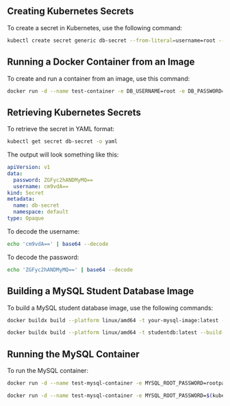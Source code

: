 ## Creating Kubernetes Secrets

To create a secret in Kubernetes, use the following command:
```sh
kubectl create secret generic db-secret --from-literal=username=root --from-literal=password=darsh@4321
```

## Running a Docker Container from an Image

To create and run a container from an image, use this command:
```sh
docker run -d --name test-container -e DB_USERNAME=root -e DB_PASSWORD=darsh@4321 your-image-name:your-tag
```

## Retrieving Kubernetes Secrets

To retrieve the secret in YAML format:
```sh
kubectl get secret db-secret -o yaml
```

The output will look something like this:
```yaml
apiVersion: v1
data:
  password: ZGFyc2hANDMyMQ==
  username: cm9vdA==
kind: Secret
metadata:
  name: db-secret
  namespace: default
type: Opaque
```

To decode the username:
```sh
echo 'cm9vdA==' | base64 --decode
```

To decode the password:
```sh
echo 'ZGFyc2hANDMyMQ==' | base64 --decode
```

## Building a MySQL Student Database Image

To build a MySQL student database image, use the following commands:

```sh
docker buildx build --platform linux/amd64 -t your-mysql-image:latest --build-arg MYSQL_ROOT_PASSWORD=rootpassword --build-arg MYSQL_DATABASE=studentapp .

docker buildx build --platform linux/amd64 -t studentdb:latest --build-arg MYSQL_ROOT_PASSWORD=$(kubectl get secret db-secret -o=jsonpath='{.data.password}' | base64 --decode) --build-arg MYSQL_DATABASE=$(kubectl get secret db-secret -o=jsonpath='{.data.username}' | base64 --decode) --load .
```

## Running the MySQL Container

To run the MySQL container:
```sh
docker run -d --name test-mysql-container -e MYSQL_ROOT_PASSWORD=rootpassword -e MYSQL_DATABASE=studentapp studentdb:latest

docker run -d --name test-mysql-container -e MYSQL_ROOT_PASSWORD=$(kubectl get secret db-secret -o=jsonpath='{.data.password}' | base64 --decode) -e MYSQL_DATABASE=$(kubectl get secret db-secret -o=jsonpath='{.data.username}' | base64 --decode) studentdb:latest
```
